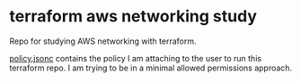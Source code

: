 # terraform aws networking study

Repo for studying AWS networking with terraform.

[policy.jsonc](./policy.jsonc) contains the policy I am attaching to the user to run this terraform repo. I am trying
to be in a minimal allowed permissions approach.